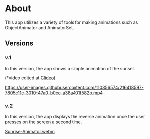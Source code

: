 # About
This app utilizes a variety of tools for making animations such as ObjectAnimator and AnimatorSet.
## Versions
### v.1
In this version, the app shows a simple animation of the sunset. 

(*video edited at [Clideo](https://clideo.com/))

https://user-images.githubusercontent.com/110356574/216418597-7805c11c-3010-47a0-b0cc-a38a401f582b.mp4

### v.2
In this version, the app displays the reverse animation once the user presses on the screen a second time.

[Sunrise-Animator.webm](https://user-images.githubusercontent.com/110356574/216676769-fb59b987-7c47-403b-be2a-5219f79bd264.webm)
